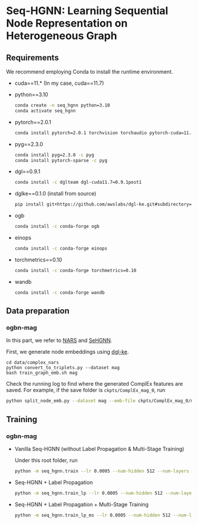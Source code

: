 # Seq-HGNN: Learning Sequential Node Representation on Heterogeneous Graph





## Requirements

We recommend employing Conda to install the runtime environment.

- cuda==11.* (In my case, cuda==11.7)

- python==3.10

  ```bash
  conda create -n seq_hgnn python=3.10
  conda activate seq_hgnn
  ```

- pytorch==2.0.1

  ```bash
  conda install pytorch=2.0.1 torchvision torchaudio pytorch-cuda=11.7 -c pytorch -c nvidia
  ```

- pyg==2.3.0

  ```bash
  conda install pyg=2.3.0 -c pyg
  conda install pytorch-sparse -c pyg
  ```

- dgl==0.9.1

  ```bash
  conda install -c dglteam dgl-cuda11.7=0.9.1post1
  ```

- dglke==0.1.0 (install from source)

  ```bash
  pip install git+https://github.com/awslabs/dgl-ke.git#subdirectory=python
  ```

- ogb

  ```bash
  conda install -c conda-forge ogb
  ```

- einops

  ```bash
  conda install -c conda-forge einops
  ```

- torchmetrics==0.10

  ```bash
  conda install -c conda-forge torchmetrics=0.10
  ```

- wandb

  ```bash
  conda install -c conda-forge wandb
  ```

  

## Data preparation

### ogbn-mag

In this part, we refer to [NARS](https://github.com/facebookresearch/NARS) and [SeHGNN](https://github.com/ICT-GIMLab/SeHGNN/tree/master/ogbn).

First, we generate node embeddings using [dgl-ke](https://github.com/awslabs/dgl-ke).

```
cd data/complex_nars
python convert_to_triplets.py --dataset mag
bash train_graph_emb.sh mag
```

Check the running log to find where the generated ComplEx features are saved. For example, if the save folder is `ckpts/ComplEx_mag_0`, run

```bash
python split_node_emb.py --dataset mag --emb-file ckpts/ComplEx_mag_0/mag_ComplEx_entity.npy
```



## Training

### ogbn-mag

- Vanilla Seq-HGNN (without Label Propagation & Multi-Stage Training)

  Under this root folder, run

  ```bash
  python -m seq_hgnn.train --lr 0.0005 --num-hidden 512 --num-layers 2 --batch-size 256 --n-batch 250 --dropout 0.5 --num-samples 1800 --dataset ogbn-mag-complex --logsubfix vanilla --epochs 200 --workers 8 --device 0 --amp --off-wandb
  ```

- Seq-HGNN + Label Propagation

  ```bash
  python -m seq_hgnn.train_lp --lr 0.0005 --num-hidden 512 --num-layers 2 --batch-size 256 --n-batch 250 --dropout 0.5 --num-samples 1800 --dataset ogbn-mag-complex --logsubfix lp --epochs 200 --workers 8 --device 0 --amp --off-wandb
  ```

- Seq-HGNN + Label Propagation + Multi-Stage Training

  ```bash
  python -m seq_hgnn.train_lp_ms --lr 0.0005 --num-hidden 512 --num-layers 2 --batch-size 256 --n-batch 250 --dropout 0.5 --num-samples 1800 --dataset ogbn-mag-complex --amp --logsubfix ms --save-model --stage 200 75 75 75 75 --ct 0.55 --device 0
  ```
  

